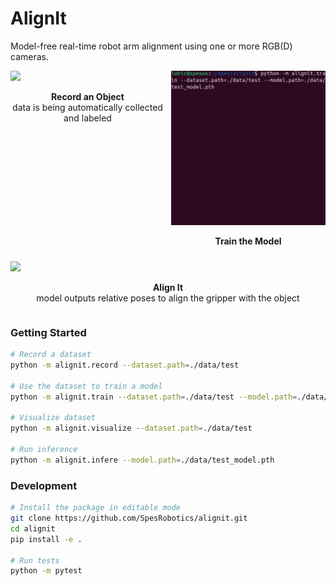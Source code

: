 # AlignIt

Model-free real-time robot arm alignment using one or more RGB(D) cameras.

<div style="display: flex; flex-wrap: wrap; gap: 10px;">
  <div style="flex: 1; min-width: 180px">
    <img src="./media/record.gif" />
    <p style="text-align: center"><b>Record an Object</b> <br>data is being automatically collected and labeled</p>
  </div>
  <div style="flex: 1; min-width: 180px">
    <img src="./media/train.gif">
    <p style="text-align: center"><b>Train the Model</b></p>
  </div>
  <div style="flex: 1; min-width: 180px">
    <img src="./media/inference.gif" />
    <p style="text-align: center"><b>Align It</b> <br>model outputs relative poses to align the gripper with the object</p> 
  </div>
</div>

### Getting Started

```bash
# Record a dataset
python -m alignit.record --dataset.path=./data/test

# Use the dataset to train a model
python -m alignit.train --dataset.path=./data/test --model.path=./data/test_model.pth

# Visualize dataset
python -m alignit.visualize --dataset.path=./data/test

# Run inference
python -m alignit.infere --model.path=./data/test_model.pth
```

### Development

```bash
# Install the package in editable mode
git clone https://github.com/SpesRobotics/alignit.git
cd alignit
pip install -e .

# Run tests
python -m pytest
```
